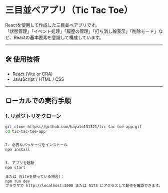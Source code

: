 # 三目並べアプリ（Tic Tac Toe）

Reactを使用して作成した三目並べアプリです。  
「状態管理」「イベント処理」「履歴の管理」「打ち消し線表示」「削除モード」など、Reactの基本要素を意識して構成しています。

---

## 🛠 使用技術

- React (Vite or CRA)
- JavaScript / HTML / CSS

---

##  ローカルでの実行手順

### 1. リポジトリをクローン

```bash
git clone https://github.com/hayato131321/tic-tac-toe-app.git
cd tic-tac-toe-app


2. 必要なパッケージをインストール
npm install


3. アプリを起動
npm start

または（Viteを使っている場合）：
npm run dev
ブラウザで http://localhost:3000 または 5173 にアクセスして動作を確認できます。